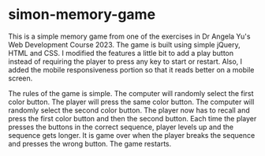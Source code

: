 # simon-memory-game

This is a simple memory game from one of the exercises in Dr Angela Yu's Web Development Course 2023.
The game is built using simple jQuery, HTML and CSS. 
I modified the features a little bit to add a play button instead of requiring the player to press any key to start or restart.
Also, I added the mobile responsiveness portion so that it reads better on a mobile screen.

The rules of the game is simple. 
The computer will randomly select the first color button. 
The player will press the same color button. 
The computer will randomly select the second color button. 
The player now has to recall and press the first color button and then the second button. 
Each time the player presses the buttons in the correct sequence, player levels up and the sequence gets longer.
It is game over when the player breaks the sequence and presses the wrong button.
The game restarts.
